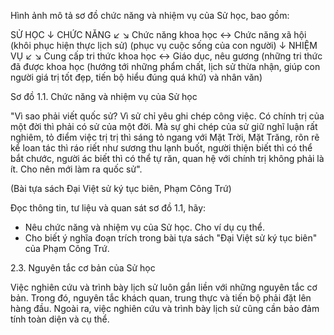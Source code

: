 Hình ảnh mô tả sơ đồ chức năng và nhiệm vụ của Sử học, bao gồm:

SỬ HỌC
↓
CHỨC NĂNG
↙ ↘
Chức năng khoa học ↔ Chức năng xã hội
(khôi phục hiện thực lịch sử) (phục vụ cuộc sống của con người)
↓
NHIỆM VỤ
↙ ↘
Cung cấp tri thức khoa học ↔ Giáo dục, nêu gương
(những tri thức đã được khoa học (hướng tới những phẩm chất,
lịch sử thừa nhận, giúp con người giá trị tốt đẹp, tiến bộ
hiểu đúng quá khứ) và nhân văn)

Sơ đồ 1.1. Chức năng và nhiệm vụ của Sử học

"Vì sao phải viết quốc sử? Vì sử chỉ yêu ghi chép công việc. Có chính trị của một đời thì phải có sử của một đời. Mà sự ghi chép của sử giữ nghĩ luận rất nghiêm, tỏ điểm việc trị trị thì sáng tỏ ngang với Mặt Trời, Mặt Trăng, rõn rẽ kể loan tác thì ráo riết như sương thu lạnh buốt, người thiện biết thì có thể bắt chước, người ác biết thì có thể tự răn, quan hệ với chính trị không phải là ít. Cho nên mới làm ra quốc sử".

(Bài tựa sách Đại Việt sử ký tục biên, Phạm Công Trứ)

Đọc thông tin, tư liệu và quan sát sơ đồ 1.1, hãy:
- Nêu chức năng và nhiệm vụ của Sử học. Cho ví dụ cụ thể.
- Cho biết ý nghĩa đoạn trích trong bài tựa sách "Đại Việt sử ký tục biên" của Phạm Công Trứ.

2.3. Nguyên tắc cơ bản của Sử học

Việc nghiên cứu và trình bày lịch sử luôn gắn liền với những nguyên tắc cơ bản. Trong đó, nguyên tắc khách quan, trung thực và tiến bộ phải đặt lên hàng đầu. Ngoài ra, việc nghiên cứu và trình bày lịch sử cũng cần bảo đảm tính toàn diện và cụ thể.